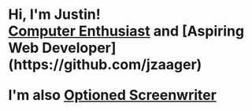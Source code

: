 <h1>Hi, I'm Justin! <br/><a href="https://medium.com/@jzaager">Computer Enthusiast</a> and [Aspiring Web Developer](https://github.com/jzaager)

I'm also <a href=https://www.hollywoodreporter.com/movies/movie-news/students-comedy-script-optioned-by-744947/>Optioned Screenwriter</a></h1>
